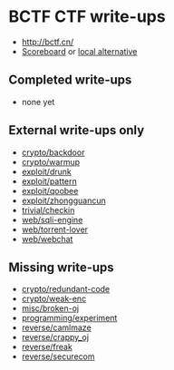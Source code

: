 # BCTF CTF write-ups

* <http://bctf.cn/>
* [Scoreboard](http://bctf.cn/#/rank) or [local alternative](scoreboard.txt)

## Completed write-ups

* none yet

## External write-ups only

* [crypto/backdoor](crypto/backdoor)
* [crypto/warmup](crypto/warmup)
* [exploit/drunk](exploit/drunk)
* [exploit/pattern](exploit/pattern)
* [exploit/qoobee](exploit/qoobee)
* [exploit/zhongguancun](exploit/zhongguancun)
* [trivial/checkin](trivial/checkin)
* [web/sqli-engine](web/sqli-engine)
* [web/torrent-lover](web/torrent-lover)
* [web/webchat](web/webchat)

## Missing write-ups

* [crypto/redundant-code](crypto/redundant-code)
* [crypto/weak-enc](crypto/weak-enc)
* [misc/broken-oj](misc/broken-oj)
* [programming/experiment](programming/experiment)
* [reverse/camlmaze](reverse/camlmaze)
* [reverse/crappy_oj](reverse/crappy_oj)
* [reverse/freak](reverse/freak)
* [reverse/securecom](reverse/securecom)